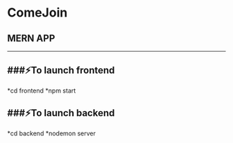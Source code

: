# ComeJoin
## MERN APP
---
###⚡To launch frontend  
---
*cd frontend
*npm start

###⚡To launch backend  
---
*cd backend
*nodemon server
